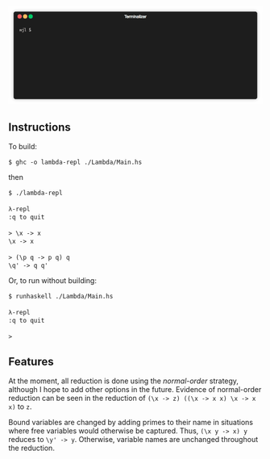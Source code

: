 ![A quick demo](Doc/demo.gif)

## Instructions

To build:

```
$ ghc -o lambda-repl ./Lambda/Main.hs
```

then

```
$ ./lambda-repl

λ-repl
:q to quit

> \x -> x
\x -> x

> (\p q -> p q) q
\q' -> q q'
```

Or, to run without building:

```
$ runhaskell ./Lambda/Main.hs

λ-repl
:q to quit

>
```

## Features

At the moment, all reduction is done using the *normal-order* strategy, although I hope to add other options in the future.
Evidence of normal-order reduction can be seen in the reduction of `(\x -> z) ((\x -> x x) \x -> x x)` to `z`.

Bound variables are changed by adding primes to their name in situations where free variables would otherwise be captured.
Thus, `(\x y -> x) y` reduces to `\y' -> y`.
Otherwise, variable names are unchanged throughout the reduction.